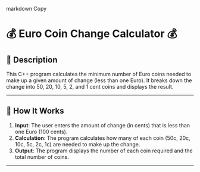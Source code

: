 markdown
Copy
# 💰 Euro Coin Change Calculator 💰  

## 📝 Description  
This C++ program calculates the minimum number of Euro coins needed to make up a given amount of change (less than one Euro). It breaks down the change into 50, 20, 10, 5, 2, and 1 cent coins and displays the result.  

---

## 🚀 How It Works  
1. **Input**: The user enters the amount of change (in cents) that is less than one Euro (100 cents).  
2. **Calculation**: The program calculates how many of each coin (50c, 20c, 10c, 5c, 2c, 1c) are needed to make up the change.  
3. **Output**: The program displays the number of each coin required and the total number of coins.  

---


